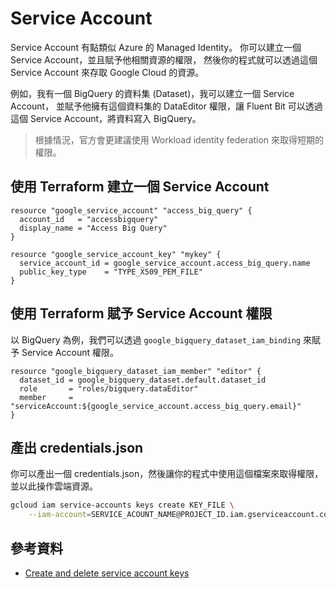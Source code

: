 # Service Account

Service Account 有點類似 Azure 的 Managed Identity。
你可以建立一個 Service Account，並且賦予他相關資源的權限，
然後你的程式就可以透過這個 Service Account 來存取 Google Cloud 的資源。

例如，我有一個 BigQuery 的資料集 (Dataset)，我可以建立一個 Service Account，
並賦予他擁有這個資料集的 DataEditor 權限，讓 Fluent Bit 可以透過這個 Service Account，將資料寫入 BigQuery。

> 根據情況，官方會更建議使用 Workload identity federation 來取得短期的權限。

## 使用 Terraform 建立一個 Service Account

```hcl
resource "google_service_account" "access_big_query" {
  account_id   = "accessbigquery"
  display_name = "Access Big Query"
}

resource "google_service_account_key" "mykey" {
  service_account_id = google_service_account.access_big_query.name
  public_key_type    = "TYPE_X509_PEM_FILE"
}
```

## 使用 Terraform 賦予 Service Account 權限

以 BigQuery 為例，我們可以透過 `google_bigquery_dataset_iam_binding` 來賦予 Service Account 權限。

```hcl
resource "google_bigquery_dataset_iam_member" "editor" {
  dataset_id = google_bigquery_dataset.default.dataset_id
  role       = "roles/bigquery.dataEditor"
  member     = "serviceAccount:${google_service_account.access_big_query.email}"
}
```

## 產出 credentials.json

你可以產出一個 credentials.json，然後讓你的程式中使用這個檔案來取得權限，並以此操作雲端資源。

```bash
gcloud iam service-accounts keys create KEY_FILE \
    --iam-account=SERVICE_ACOUNT_NAME@PROJECT_ID.iam.gserviceaccount.com
```

## 參考資料

- [Create and delete service account keys](https://cloud.google.com/iam/docs/keys-create-delete)
